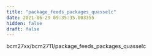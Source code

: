 ```yaml
---
title: "package_feeds_packages_quasselc"
date: 2021-06-29 09:35:35.003355
hidden: false
draft: false
---
```


bcm27xx/bcm2711/package_feeds_packages_quasselc

